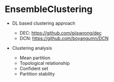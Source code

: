 # EnsembleClustering

- DL based clustering approach
  - DEC: https://github.com/piiswrong/dec 
  - DCN: https://github.com/boyangumn/DCN

- Clustering analysis
  - Mean partition
  - Topological relationship
  - Confident set
  - Partition stability

